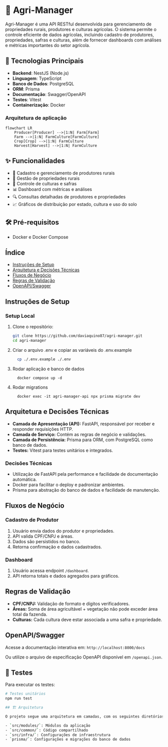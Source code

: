 # 🌱 Agri-Manager

Agri-Manager é uma API RESTful desenvolvida para gerenciamento de propriedades rurais, produtores e culturas agrícolas. O sistema permite o controle eficiente de dados agrícolas, incluindo cadastro de produtores, propriedades, safras e culturas, além de fornecer dashboards com análises e métricas importantes do setor agrícola.

## 🚀 Tecnologias Principais

- **Backend**: NestJS (Node.js)
- **Linguagem**: TypeScript
- **Banco de Dados**: PostgreSQL
- **ORM**: Prisma
- **Documentação**: Swagger/OpenAPI
- **Testes**: Vitest
- **Containerização**: Docker

### Arquitetura de aplicação
```mermaid
flowchart LR
    Producer[Producer] -->|1:N| Farm[Farm]
    Farm -->|1:N| FarmCulture[FarmCulture]
    Crop[Crop] -->|1:N| FarmCulture
    Harvest[Harvest] -->|1:N| FarmCulture
```

## ✨ Funcionalidades

- 📝 Cadastro e gerenciamento de produtores rurais
- 🏡 Gestão de propriedades rurais
- 🌾 Controle de culturas e safras
- 📊 Dashboard com métricas e análises
- 🔍 Consultas detalhadas de produtores e propriedades
- 📈 Gráficos de distribuição por estado, cultura e uso do solo

## 🛠️ Pré-requisitos

- Docker e Docker Compose

## Índice
- [Instruções de Setup](#instruções-de-setup)
- [Arquitetura e Decisões Técnicas](#arquitetura-e-decisões-técnicas)
- [Fluxos de Negócio](#fluxos-de-negócio)
- [Regras de Validação](#regras-de-validação)
- [OpenAPI/Swagger](#openapiswagger)

## Instruções de Setup

### Setup Local

1. Clone o repositório:
    ```bash
    git clone https://github.com/daviaquino87/agri-manager.git
    cd agri-manager
    ```
2. Criar o arquivo .env e copiar as variáveis do .env.example

    ```bash
      cp ./.env.example ./.env
    ```
3. Rodar aplicação e banco de dados
    ```=bash
      docker compose up -d 
    ```
4. Rodar migrations
    ```=bash
      docker exec -it agri-manager-api npx prisma migrate dev
    ```

## Arquitetura e Decisões Técnicas

- **Camada de Apresentação (API):** FastAPI, responsável por receber e responder requisições HTTP.
- **Camada de Serviço:** Contém as regras de negócio e validações.
- **Camada de Persistência:** Prisma para ORM, com PostgreSQL como banco de dados.
- **Testes:** Vitest para testes unitários e integrados.

### Decisões Técnicas
- Utilização de FastAPI pela performance e facilidade de documentação automática.
- Docker para facilitar o deploy e padronizar ambientes.
- Prisma para abstração do banco de dados e facilidade de manutenção.

## Fluxos de Negócio

### Cadastro de Produtor
1. Usuário envia dados do produtor e propriedades.
2. API valida CPF/CNPJ e áreas.
3. Dados são persistidos no banco.
4. Retorna confirmação e dados cadastrados.

### Dashboard
1. Usuário acessa endpoint `/dashboard`.
2. API retorna totais e dados agregados para gráficos.

## Regras de Validação

- **CPF/CNPJ:** Validação de formato e dígitos verificadores.
- **Áreas:** Soma de área agricultável + vegetação não pode exceder área total da fazenda.
- **Culturas:** Cada cultura deve estar associada a uma safra e propriedade.


## OpenAPI/Swagger

Acesse a documentação interativa em: `http://localhost:8000/docs`

Ou utilize o arquivo de especificação OpenAPI disponível em `/openapi.json`.


## 🧪 Testes

Para executar os testes:

```bash
# Testes unitários
npm run test

## 🏗️ Arquitetura

O projeto segue uma arquitetura em camadas, com os seguintes diretórios principais:

- `src/modules/`: Módulos da aplicação
- `src/common/`: Código compartilhado
- `src/infra/`: Configurações de infraestrutura
- `prisma/`: Configurações e migrações do banco de dados

